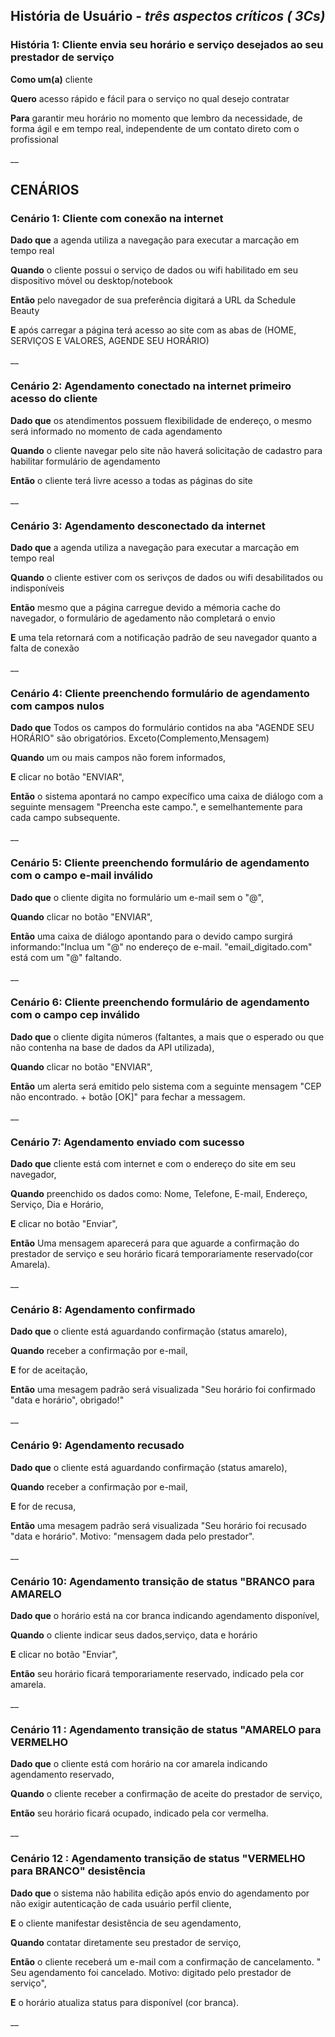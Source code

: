 ## História de Usuário - _três aspectos críticos ( 3Cs)_

### **História 1: Cliente envia seu horário e serviço desejados ao seu prestador de serviço**

**Como um(a)**  cliente

**Quero** acesso rápido e fácil para o serviço no qual desejo contratar

**Para** garantir meu horário no momento que lembro da necessidade, de forma ágil e em tempo real, independente de um contato direto com o profissional

__


## CENÁRIOS

### **Cenário 1: Cliente com conexão na internet**

**Dado que** a agenda utiliza a navegação para executar a marcação em tempo real 

**Quando**   o cliente possui o serviço de dados ou wifi habilitado em seu dispositivo móvel ou desktop/notebook

**Então**    pelo navegador de sua preferência digitará a URL da Schedule Beauty 

**E**        após carregar a página terá acesso ao site com as abas de (HOME, SERVIÇOS E VALORES, AGENDE SEU HORÁRIO)

__

### **Cenário 2: Agendamento conectado na internet primeiro acesso do cliente**

**Dado que**  os atendimentos possuem flexibilidade de endereço, o mesmo será informado no momento de cada agendamento

**Quando**   o cliente navegar pelo site não haverá solicitação de cadastro para habilitar formulário de agendamento

**Então**    o cliente terá livre acesso a todas as páginas do site

__

### **Cenário 3: Agendamento desconectado da internet**

**Dado que** a agenda utiliza a navegação para executar a marcação em tempo real  

**Quando**   o cliente estiver com os serivços de dados ou wifi desabilitados ou indisponíveis

**Então**   mesmo que a página carregue devido a mémoria cache do navegador, o formulário de agedamento não completará o envio

**E**       uma tela retornará com a notificação padrão de seu navegador quanto a falta de conexão

__

### **Cenário 4: Cliente preenchendo formulário de agendamento com campos nulos**

**Dado que** Todos os campos do formulário contidos na aba "AGENDE SEU HORÁRIO" são obrigatórios. Exceto(Complemento,Mensagem)

**Quando**   um ou mais campos não forem informados,

**E**        clicar no botão "ENVIAR",

**Então**    o sistema apontará no campo expecífico uma caixa de diálogo com a seguinte mensagem "Preencha este campo.", e semelhantemente para cada campo subsequente.

__

### **Cenário 5: Cliente preenchendo formulário de agendamento com o campo e-mail inválido**

**Dado que** o cliente digita no formulário um e-mail sem o "@",

**Quando**   clicar no botão "ENVIAR",

**Então**    uma caixa de diálogo apontando para o devido campo surgirá informando:"Inclua um "@" no endereço de e-mail. "email_digitado.com" está com um "@" faltando. 

__

### **Cenário 6: Cliente preenchendo formulário de agendamento com o campo cep inválido**

**Dado que** o cliente digita números (faltantes, a mais que o esperado ou que não contenha na base de dados da API utilizada), 

**Quando**   clicar no botão "ENVIAR",

**Então**    um alerta será emitido pelo sistema com a seguinte mensagem "CEP não encontrado. + botão [OK]" para fechar a messagem.

__

### **Cenário 7: Agendamento enviado com sucesso**

**Dado que** cliente está com internet e com o endereço do site em seu navegador,

**Quando**   preenchido os dados como: Nome, Telefone, E-mail, Endereço, Serviço, Dia e Horário,

**E**        clicar no botão "Enviar",

**Então**    Uma mensagem aparecerá para que aguarde a confirmação do prestador de serviço e seu horário ficará temporariamente reservado(cor Amarela). 

__

### **Cenário 8: Agendamento confirmado**

**Dado que**  o cliente está aguardando confirmação (status amarelo),

**Quando**    receber a confirmação por e-mail,

**E**         for de aceitação,

**Então**     uma mesagem padrão será visualizada "Seu horário foi confirmado "data e horário", obrigado!" 

__

### **Cenário 9: Agendamento recusado**

**Dado que**  o cliente está aguardando confirmação (status amarelo),

**Quando**    receber a confirmação por e-mail,

**E**         for de recusa,

**Então**     uma mesagem padrão será visualizada "Seu horário foi recusado "data e horário". Motivo: "mensagem dada pelo prestador".

__


### **Cenário 10: Agendamento transição de status "BRANCO para AMARELO**

**Dado que** o horário está na cor branca indicando agendamento disponível,

**Quando**   o cliente indicar seus dados,serviço, data e horário

**E**        clicar no botão "Enviar",

**Então**    seu horário ficará temporariamente reservado, indicado pela cor amarela. 

__

### **Cenário 11 : Agendamento transição de status "AMARELO para VERMELHO**

**Dado que** o cliente está com horário na cor amarela indicando agendamento reservado,

**Quando**   o cliente receber a confirmação de aceite do prestador de serviço,

**Então**    seu horário ficará ocupado, indicado pela cor vermelha. 

__

### **Cenário 12 : Agendamento transição de status "VERMELHO para BRANCO" desistência**

**Dado que** o sistema não habilita edição após envio do agendamento por não exigir autenticação de cada usuário perfil cliente,

**E**        o cliente manifestar desistência de seu agendamento,

**Quando**   contatar diretamente seu prestador de serviço,

**Então**    o cliente receberá um e-mail com a confirmação de cancelamento. " Seu agendamento foi cancelado. Motivo: digitado pelo prestador de serviço",

**E**        o horário atualiza status para disponível (cor branca).

__
